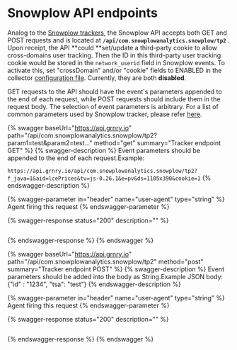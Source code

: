 # Snowplow API endpoints

Analog to the [Snowplow trackers](https://github.com/snowplow/snowplow/wiki/trackers), the Snowplow API accepts both GET and POST requests and is located at **`/api/com.snowplowanalytics.snowplow/tp2`** . Upon receipt, the API **could **set/update a third-party cookie to allow cross-domains user tracking.  Then the ID in this third-party user tracking cookie would be stored in the `network_userid` field in Snowplow events. To activate this, set "crossDomain" and/or "cookie" fields to ENABLED in the collector [configuration file](https://gitlab.alvary.io/grnry/deployment/blob/master/charts/incubator/snowplow-scala-stream-collector/templates/configmap.yaml). Currently, they are both **disabled**.

GET requests to the API should have the event's parameters appended to the end of each request, while POST requests should include them in the request body. The selection of event parameters is arbitrary. For a list of common parameters used by Snowplow tracker, please refer [here](https://github.com/snowplow/snowplow/wiki/snowplow-tracker-protocol).

{% swagger baseUrl="https://api.grnry.io" path="/api/com.snowplowanalytics.snowplow/tp2?param1=test&param2=test..." method="get" summary="Tracker endpoint GET" %}
{% swagger-description %}
Event parameters should be appended to the end of each request.Example:

`https://api.grnry.io/api/com.snowplowanalytics.snowplow/tp2?f_java=1&aid=lcePrices&tv=js-0.26.1&e=pv&ds=1105x390&cookie=1`
{% endswagger-description %}

{% swagger-parameter in="header" name="user-agent" type="string" %}
Agent firing this request
{% endswagger-parameter %}

{% swagger-response status="200" description="" %}
```
```
{% endswagger-response %}
{% endswagger %}

{% swagger baseUrl="https://api.grnry.io" path="/api/com.snowplowanalytics.snowplow/tp2" method="post" summary="Tracker endpoint POST" %}
{% swagger-description %}
Event parameters should be added into the body as String.Example JSON body:{"id" : "1234", "tsa": "test"}
{% endswagger-description %}

{% swagger-parameter in="header" name="user-agent" type="string" %}
Agent firing this request
{% endswagger-parameter %}

{% swagger-response status="200" description="" %}
```
```
{% endswagger-response %}
{% endswagger %}

